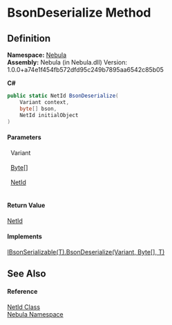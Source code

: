 # BsonDeserialize Method




## Definition
**Namespace:** <a href="N_Nebula">Nebula</a>  
**Assembly:** Nebula (in Nebula.dll) Version: 1.0.0+a74e1f454fb572dfd95c249b7895aa6542c85b05

**C#**
``` C#
public static NetId BsonDeserialize(
	Variant context,
	byte[] bson,
	NetId initialObject
)
```



#### Parameters
<dl><dt>  Variant</dt><dd> </dd><dt>  <a href="https://learn.microsoft.com/dotnet/api/system.byte" target="_blank" rel="noopener noreferrer">Byte</a>[]</dt><dd> </dd><dt>  <a href="T_Nebula_NetId">NetId</a></dt><dd> </dd></dl>

#### Return Value
<a href="T_Nebula_NetId">NetId</a>

#### Implements
<a href="M_Nebula_Serialization_IBsonSerializable_1_BsonDeserialize">IBsonSerializable(T).BsonDeserialize(Variant, Byte[], T)</a>  


## See Also


#### Reference
<a href="T_Nebula_NetId">NetId Class</a>  
<a href="N_Nebula">Nebula Namespace</a>  
